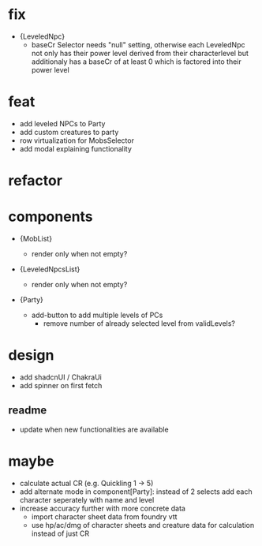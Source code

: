 # fix
- {LeveledNpc}
  - baseCr Selector needs "null" setting, otherwise each LeveledNpc not only has their power level derived from their characterlevel but additionaly has a baseCr of at least 0 which is factored into their power level

# feat
- add leveled NPCs to Party
- add custom creatures to party
- row virtualization for MobsSelector
- add modal explaining functionality

# refactor

# components
- {MobList}
  - render only when not empty?

- {LeveledNpcsList}
  - render only when not empty?

- {Party}
  - add-button to add multiple levels of PCs
    - remove number of already selected level from validLevels?

# design
- add shadcnUI / ChakraUi
- add spinner on first fetch

## readme
- update when new functionalities are available

# maybe
- calculate actual CR (e.g. Quickling 1 -> 5)
- add alternate mode in component[Party]: instead of 2 selects add each character seperately with name and level
- increase accuracy further with more concrete data 
    - import character sheet data from foundry vtt
    - use hp/ac/dmg of character sheets and creature data for calculation instead of just CR


